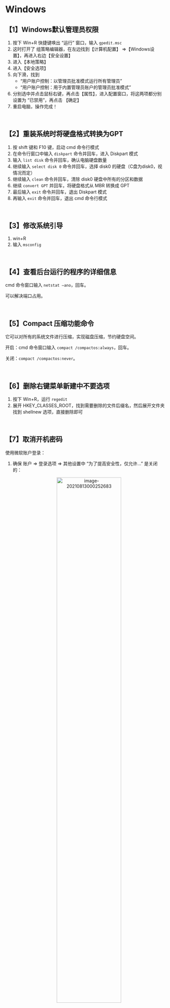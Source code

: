 # Windows

## 【1】Windows默认管理员权限

1. 按下 Win+R 快捷键唤出 “运行” 窗口，输入 `gpedit.msc`
2. 这时打开了 组策略编辑器，在左边找到【计算机配置】 =>【Windows设置】，再进入右边【安全设置】
3.  进入【本地策略】
4. 进入【安全选项】
5. 向下滑，找到
	-  “用户账户控制：以管理员批准模式运行所有管理员”
	- “用户账户控制：用于内置管理员账户的管理员批准模式”
6. 分别选中并点击鼠标右键，再点击【属性】，进入配置窗口，将这两项都分别设置为 “已禁用”，再点击 【确定】
7. 重启电脑，操作完成！

<br>

## 【2】重装系统时将硬盘格式转换为GPT

1. 按 shift 键和 F10 键，启动 cmd 命令行模式
2. 在命令行窗口中输入 `diskpart` 命令并回车，进入 Diskpart 模式
3. 输入 `list disk` 命令并回车，确认电脑硬盘数量
4. 继续输入 `select disk 0` 命令并回车，选择 disk0 的硬盘（C盘为disk0，视情况而定）
5.  继续输入 `clean` 命令并回车，清除 disk0 硬盘中所有的分区和数据
6. 继续 `convert GPT` 并回车，将硬盘格式从 MBR 转换成 GPT
7. 最后输入 `exit` 命令并回车，退出 Diskpart 模式
8. 再输入 `exit` 命令并回车，退出 cmd 命令行模式

<br>

## 【3】修改系统引导

1. win+R
2. 输入 `msconfig`

<br>

## 【4】查看后台运行的程序的详细信息

cmd 命令窗口输入 `netstat –ano`，回车。

可以解决端口占用。

<br>

## 【5】Compact 压缩功能命令

它可以对所有的系统文件进行压缩，实现磁盘压缩，节约硬盘空间。

开启：cmd 命令窗口输入 `compact /compactos:always`，回车。

关闭：`compact /compactos:never`。

<br>

## 【6】删除右键菜单新建中不要选项

1. 按下 Win+R，运行 `regedit`
2. 展开 HKEY_CLASSES_ROOT，找到需要删除的文件后缀名，然后展开文件夹找到 shellnew 选项，直接删除即可

<br>

## 【7】取消开机密码

使用微软账户登录：

1. 确保 账户 => 登录选项 => 其他设置中 “为了提高安全性，仅允许...” 是关闭的：
	
	<div align="center">
	    <img src="../Images/Mixed/image-20210813000252683.png" alt="image-20210813000252683" style="width: 65%;" />
	</div>
2. 按 Win + R，弹出 ”运行“，输入`netplwiz`，点【确定】
3. 取消 “要使用本计算机，用户必须输入用户名和密码”，点【确定 】
4. 会弹出一个窗口，在窗口中输入 微软账户的用户名和密码，点【确定】

   <div align="center">
       <img src="../Images/Mixed/image-20210513005900008.png" alt="image-20210513005900008" style="width: 40%;" />
   </div>

<br>

## 【8】微软输入法快速输入时间

1. 按下快捷键 Win + I，打开【设置】

2. 依次进入：【时间和语言】 => 【语言 】

3. 找到【首选语言】，点击首选语言（中文简体，中国）的【选项】

4. 找到【键盘】，点击首选键盘（微软输入法）的【选项】

5. 选择【词库和自学习】，打开【用户定义的短语】，点击【添加用户定义的短语】

6. 添加：

   <div align="center">
       <img src="../Images/Mixed/image-20210624233318170.png" alt="image-20210624233318170" style="width:50%;" />
   </div>
   
   ```
   # 2020-11-29 16:21:29
   %yyyy%-%MM%-%dd% %HH%:%mm%:%ss%
   
   # 2020年11月29日 16:21:29
   %yyyy%年%MM%月%dd%日 %HH%:%mm%:%ss%
   ```

<br>

## 【9】Windows Terminal SSH 保持连接

Windows 10 全新的 Powershell 内置了 ssh.exe 因此可以直接连接远程服务器，在 Windows Terminal 中连接 SSH 中若一段时间没有操作会导致连接断开，终端卡死。

常见的终端工具（比如：Xshell）等都会内置 keepalive 功能，自动会发送心跳包来保持连接，但是 Windows Terminal 没有自带此功能。

解决办法：在当前用户目录下创建 .ssh 文件夹，或者可以尝试连接 SSH 随意连接一个服务器即可自动创建此文件夹。在其中创建配置文件 config ，写入以下两行：

```
Host *
    ServerAliveInterval 40
```

<br>

## 【10】删除桌面右键 Open in Terminal

按 win 键+ R 键，打开 “运行” 窗口，输入  `regedit`，按回车键，弹出 注册表编辑器。

在注册表`HKEY_LOCAL_MACHINE\SOFTWARE\Microsoft\Windows\CurrentVersion\Shell Extensions\`处右键创建名为 `Blocked` 的**项**。

然后在其中创建字**符串值**，**名称**为 `{9F156763-7844-4DC4-B2B1-901F640F5155}`，**数值**为 `WindowsTerminal`。

<div align="center">
    <img src="../Images/Mixed/image-20210806112305321.png" alt="image-20210806112305321" style="width:80%;" />
</div>
<br>

## 【11】关闭系统小组件

隐藏只需要在任务栏设置中设置就好了。

卸载 Win11 小组件需要用到 CMD。使用管理员权限打开 Windows Terminal 终端的 “命令提示符”，或者使用管理员权限运行 CMD，输入以下命令：

```shell
winget uninstall MicrosoftWindows.Client.WebExperience_cw5n1h2txyewy
```

按下回车键，Win11 小组件就会被卸载掉了。

如果想要重新安装 Win11 小组件，则可以执行以下命令：

```shell
winget install 9MSSGKG348SP
```

<br>

## 【12】环境变量值只能一行显示，不是换行显示问题

这是因为变量值的第一个是相对地址，只需要将一个绝对地址（带盘符）的放首位，然后逗号分隔，确定之后，再双击打开就是换行显示了！

<br>

## 【13】浏览器主页被篡改

浏览器主页被篡改，直接去浏览器的设置里找首页设置一般没用，可以看一下是不是快捷方式出了问题，找到浏览器的快捷方式，右键查看【属性】，通常目标栏显示的都是浏览器的安装目录：

<div align="center">
    <img src="../Images/Mixed/image-20220418233829422.png" alt="image-20220418233829422" style="width:40%;" />
</div>

如果发现安装目录之后还跟着一串网址链接，那就是被强制锁定了对应的网址，只要删掉这串网址就可以了。当然，有些浏览器的快捷方式不允许修改，我们可以把界面切换到【常规】，然后把【只读】取消掉，就可以进行修改了：

<div align="center">
    <img src="../Images/Mixed/image-20220418233922934.png" alt="image-20220418233922934" style="width:40%;" />
</div>
当然也可以直接删除快捷方式，然后重新生成；或者在目标栏输入一个自己需要的网址（输入网址之前要加一个空格键，否则无法保存），然后将属性改为只读。

<br>

## 【14】使用 sc 命令控制服务

`sc` 命令的语法格式：

```shell
sc <server> [command] [service name] <option1> <option2>...
```

`sc` 命令使用例子：

- `sc query`：查看所有服务的运行状态。

- `sc query 服务名`：查看某个服务的运行状态。

- `sc qc 服务名`：查看某个服务的配置信息。

- `sc start 服务名`：启动服务。

- `sc stop 服务名`：停止服务。

- `sc delete 服务名`：删除服务。

- `sc config 服务名 start= auto|demand|disabled`：修改服务启动类型。

  *start* 参数的值可以是 `demand`（手动）、`disabled`（禁用），`auto`（自动）。注意：`start=`后面有一个空格

**使用提示**

1. 如果服务名称中包含有空格，记得在服务名称上加引号。例如 `sc stop "my service"`。

2. “服务名称” 和 “服务显示名称”  是不一样的。`sc` 指令使用的是 “服务名称”。我们在【服务】里看到是服务的显示名称，双击打开某个服务可以看到真正的服务名字。

   <div align="center">
       <img src="../Images/Mixed/image-20220728002211513.png" alt="image-20220728002211513" style="width:70%;" />
   </div>

3. `sc start` 和 `sc stop` 功能上类似于 `net start` 和 `net stop`，但速度更快且能停止的服务更多。

4. `sc delete` 命令的实质都是删除 `HKEY_LOCAL_MACHINE\SYSTEM\CurrentControlSet\Services` 下的 `ServiceName` 分支。所以也可以用 `reg` 命令删除名为 `ServiceName` 的服务：`reg delete HKLM\SYSTEM\CurrentControlSet\Services\ServiceName`。

<br>

# Chrome

## 【1】移动Chrome的数据文件

Chrome 默认的数据文件地址是：C:\Users\Orichalcos\AppData\Local\Google

移动前需要关闭 Google，将文件移动到想要移动的地方，然后在 cmd（需要管理员权限）输入：`mklink 旧地址 新地址`，回车。

<br>

# IDEA

## 【1】Maven 部分文件无法导出

Maven 由于它的约定大于配置，之后可能遇到写的配置文件，无法被导出或者生效的问题

```xml
<build>
    <resources>
        <resource>
            <directory>src/main/resources</directory>
            <includes>
                <include>**/*.properties</include>
                <include>**/*.xml</include>
            </includes>
            <filtering>true</filtering>
        </resource>
        <resource>
            <directory>src/main/java</directory>
            <includes>
                <include>**/*.properties</include>
                <include>**/*.xml</include>
            </includes>
            <filtering>true</filtering>
        </resource>
    </resources>
</build>
```

<br>

## 【2】Maven 框架 web-app 中 web.xml 版本过低

1. 找到 maven-archetype-webapp 的 jar 包位置：`Maven位置\repository\org\apache\maven\archetypes\maven-archetype-webapp\1.4`。
2. 用压缩包形式打开，不要解压！
3. 然后依次点：`archetype-resources\src\main\webapp\WEB-INF\web.xml`，打开，将其修改成最新的模板。

> 上边的 web-app 标签中有一个 `metadata-complete="true"`，这是个大坑，因为 web-app 标签 3.0 以上版本是可以使用 Servlet 的注解的，如下图：

<div align="center">
    <img src="../Images/Mixed/1247983-20190604213809759-1772243544.png" alt="img" style="width:50%" />
</div>

再也不用去 web.xml 写那 Servlet 的那一堆映射了（下图就是那一堆映射）：

<div align="center">
    <img src="../Images/Mixed/1247983-20190604214818782-1161183865.png" alt="img" style="width:50%;" />
</div>

如果忘记了改这个 web-app 标签里的 `metadata-complete` 的这个属性，所写的注解都将失效！！！

该属性默认为 `true`，表示容器在部署时只依赖部署描述文件，忽略所有标注，如果不配置该属性，或者将其设置为 `false`，则表示启动注解支持。当 `metadata-complete="false"` 时，web.xml 和注解对于 Servlet 的影响同时起作用，两种方法定义的 url-partten 都可以访问到该 Servlet，但是当通过 web.xml 定义的 url-partten 访问时，注解定义的属性将失效。

<br>

## 【3】修改内存大小

首先在 IDEA 中显示内存：在窗口下方右键，选中【Memory Indicator】：

<div align="center">
    <img src="../Images/Mixed/image-20200428211739758.png" alt="image-20200428211739758" style="width:60%" />
</div>

【帮助】=>【编辑自定义 VM 选项】。

在弹出来的文件中修改 Xms 和 Xmx：

<div align="center">
    <img src="../Images/Mixed/image-20200428212406493.png" alt="image-20200428212406493" style="width:30%" />
</div>

<br>

## 【4】SpringBoot 实现热部署

<div align="center">
    <img src="../Images/Mixed/1676221-20200430155320785-521416484.png" alt="img" style="width:80%;" />
</div>

在 application.yml 中配置一下 devtools：

```yaml
spring:
    devtools:
        restart:
            enabled: true  #设置开启热部署
            additional-paths: src/main/java #重启目录
            exclude: WEB-INF/**
    freemarker:
        cache: false    #页面不加载缓存，修改即时生效

```

```xml
<!--
devtools工具:（说白了就是:例如在使用用myeclipse工具，服务在运行时，修改了java类内的内容，直接就生效了，不需要重启服务（当然改变了类的结构是需要重启服务的））
（1） devtools可以实现页面热部署（即jsp页面修改后会立即生效，这个可以直接在application.properties文件中配置spring.thymeleaf.cache=false来实现），
      实现类文件热部署（java类文件修改后不会立即生效），实现对属性文件的热部署。(java类热部署前提条件：类的结构不发生变化（1.类方法结构不变 2.类属性不变）)
即devtools会监听classpath下的文件变动，并且会立即重启应用（发生在保存时机），注意：因为其采用的虚拟机机制，该项重启是很快的
（2）配置了后在修改java文件后也就支持了热启动，不过这种方式是属于项目重启（速度比较快的项目重启），会清空session中的值，也就是如果有用户登陆的话，项目重启后需要重新登陆。
默认情况下，/META-INF/maven，/META-INF/resources，/resources，/static，/templates，/public这些文件夹下的文件修改不会使应用重启，但是会重新加载（devtools内嵌了一个LiveReload server，当资源发生改变时，浏览器刷新）

IDEA：当我们修改了Java类后，IDEA默认是不自动编译的，而spring-boot-devtools又是监测classpath下的文件发生变化才会重启应用，所以需要设置IDEA的自动编译：
（1）File-Settings-Build, execute, deploy-Compiler-Build Project automatically
（2）ctrl + shift + alt + /,选择Registry,勾上 Compiler autoMake allow when app running
-->
```

<br>

## 【5】Maven 项目没有被识别

在 pom.xml 上右键，点击【Add as Maven Project】 

<br>

## 【6】插件：Camel Case

下划线 <=> 驼峰，你是怎么转换的，一个一个字母的修改吗？

Camel Case 可以用 一个快捷键 就搞定，去 IDEA 的插件库中搜索 Camel Case插件，安装上。

使用方式：先选中要要格式转换的代码， 再用快捷键 Shift + Alt + u 进行转换，多个格式切换，就按多次快捷键。

Camel Case 包含 6 种格式的切换，可能某些格式是平时不用的，可以把不用的格式取消，这样在格式切换时，就不会包含已取消的格式了：

<div align="center">
    <img src="../Images/Mixed/5e7827dc0001c7ea11720724.png" alt="图片描述" style="width:80%;" />
</div>

<br>

## 【7】jar 包自动导入及优化

加快开发效率，除去没用的包，洁癖者必用!   这样设置，就可以自动导入包以及除去没有用到的包！

<div align="center">
    <img src="../Images/Mixed/1100499-20180530104314466-1984750519.png" alt="img" style="width:70%;" />
</div>

第一个是 自动导入需要的 jar 包，若有多个同名 jar 包，需要开发者自己选择导入

第二个是 优化导入，也就是除去没有用到的 jar 包，这个设置只会对当前的项目有效！每个项目都需要单独设置 此选项！

<br>

## 【8】保存时触发操作

IDEA 2021.2 可以设置自动保存时触发的操作，比如重新格式化，优化 Java 包导入。我们可以在 Preferences / Settings | Tools | Actions on Save 进行设置：

<div align="center">
    <img src="../Images/Mixed/image-20211025163148621.png" alt="image-20211025163148621" style="width:70%;" />
</div>

比如上图这个格式化代码，保存时将会格式化你当前改动代码，这就不用担心写完代码忘记格式化了。

额外再提一点，个人建议上面格式化代码不要设置成 **Whole file（整个文件）**，这是因为多人开发中同时改动这个文件，你整个格式化，比较容易造成冲突，解决这种格式化导致的冲突比较蛋疼。

<br>

## 【9】正则替换

在开发时遇到需要大量替换代码时，不需要一个一个的去改，可以使用**正则替换**：

<div align="center">
    <img src="../Images/Mixed/image-20211025163611055.png" alt="image-20211025163611055" style="width:80%;" />
</div>

比如上图将所有这个文件中的 `name=""` 替换为 `th:field=""` ，`()` 内填写正则表达式，`$1` 为正则匹配到的第一个内容的占位符。

<br>

## 【10】设置类和方法模板

**设置类模板**

找到这里，可以添加自己所需要的注释：

<div align="center">
    <img src="../Images/Mixed/image-20211214150741576.png" alt="image-20211214150741576" style="width:80%;" />
</div>

<br>

**方法模板**

找到如下地方：

<div align="center">
    <img src="../Images/Mixed/image-20211214151314708.png" alt="image-20211214151314708" style="width:80%;" />
</div>

添加自己需要的模板后（展开方式选 `Enter`，表示回车触发），点击【更改】，添加使用环境，然后【编辑变量】：

<div align="center">
    <img src="../Images/Mixed/image-20211214151502559.png" alt="image-20211214151502559" style="width:25%;" />
    <img src="../Images/Mixed/image-20211214151601153.png" alt="image-20211214151601153" style="width:60%;" />
</div>

最后应用就行，在类的方法上方输入 `com` 按回车就可自动生成方法注释。

<br>

## 【11】插件：Translation

可以在 IDEA 使用翻译功能，效果：

<div align="center">
    <img src="../Images/Mixed/image-20200615171745094.png" alt="image-20200615171745094" style="width:80%;" />
</div>

默认引擎使用 Google 翻译，但是如果请求次数过多提示 “翻译失败，请求过多，请稍后再试！”，这里我建议使用阿里翻译引擎。

阿里翻译每月的前 100 万字符免费，超出的部分会按照 50 元 / 百万字符收取费用，费用由阿里翻译在它自己的阿里云官方网站收取，与 Translation 无关。

申请步骤：

1. 登录阿里云官网，点击右上角的控制台，在控制台的搜索框搜索 “机器翻译”：

   <div align="center">
       <img src="../Images/Mixed/image-20220328155154582.png" alt="image-20220328155154582" style="width:80%;" />
   </div>

2. 点击【通用版翻译引擎】下方的【立即开通】按钮：

   <div align="center">
       <img src="../Images/Mixed/image-20220328160104687.png" alt="image-20220328160104687" style="width:90%;" />
   </div>

   点击之后会让你勾选一个【机器翻译服务协议】，勾选之后点【立即开通】就能开通成功了。

3. 开通后，回到 阿里云机器翻译控制台，把鼠标悬停在右上角用户头像上，然后点击【AccessKey 管理】，会跳转到 AccessKey 管理页面：

   <div align="center">
       <img src="../Images/Mixed/image-20220328160302854.png" alt="image-20220328160302854" style="width:80%;" />
   </div>

4. 进入后会弹出一个安全提示：

   <div align="center">
       <img src="../Images/Mixed/image-20220328160748769.png" alt="image-20220328160748769" style="width:80%;" />
   </div>

   简而言之，在这里创建的 AccessKey 能调用你账号下的所有资源，权限范围太大了，一旦泄露的话影响面很大，所以阿里云建议你创建一个子用户，然后给这个子用户只分配机器翻译的权限，这样的话即使泄露了也只会影响到机器翻译。

5. 点击【创建用户】，填写用户信息 ：

   - 设置登录名称：huacifanyi
   - 填写显示名称：划词翻译
   - 访问方式：勾选【Open API 调用访问】

   <div align="center">
       <img src="../Images/Mixed/image-20220328161056344.png" alt="image-20220328161056344" style="width:85%;" />
   </div>

6. 点击【确定】之后会让你输入手机短信验证码，输入之后会看到创建成功的 【AccessKey ID】 和 【AccessKey Secret】，如下图：

   <div align="center">
       <img src="../Images/Mixed/image-20220328161159317.png" alt="image-20220328161159317" style="width:100%;" />
   </div>

7. 然后勾选刚刚创建的用户，点击【添加权限】：

   <div align="center">
       <img src="../Images/Mixed/image-20220328161321740.png" alt="image-20220328161321740" style="width:85%;" />
   </div>

8. 搜索 “机器翻译”，单击选中【AliyunMTFullAccess】和【AliyunMTReadOnlyAccess】这两项即可，然后点击【确定】：

   <div align="center">
       <img src="../Images/Mixed/image-20220328161442913.png" alt="image-20220328161442913" style="width:80%;" />
   </div>

9. 最后在 IDEA 的 Translation 中，选择 阿里翻译并配置：

   <div align="center">
       <img src="../Images/Mixed/image-20220328161610458.png" alt="image-20220328161610458" style="width:80%;" />
   </div>

<br>

# STS

## 【1】修改内存大小

显示内存：【首选项】=>【常规】=>【显示堆状态 】。

在安装目录找到 SpringToolSuite4.ini，修改 Xms Xmx。

然后在【Java】=>【已安装的 JRE】中，修改缺省 VM 参数，添加 Xms 和 Xmx，中间用空格隔开：

<div align="center">
    <img src="../Images/Mixed/image-20200428213849950.png" alt="image-20200428213849950" style="width: 50%" />
</div>

<br>

## 【2】汉化

<div align="center">
    <img src="../Images/Mixed/image-20200622113126300.png" alt="image-20200622113126300" style="width:40%" />
</div>

打开 https://www.eclipse.org/babel/downloads.php 

<div align="center">
    <img src="../Images/Mixed/image-20200622113248801.png" alt="image-20200622113248801" style="width: 50%" />
</div>

选择一个复制，在弹出的窗口中点击添加

<div align="center">
    <img src="../Images/Mixed/image-20200622113354699.png" alt="image-20200622113354699" style="width: 80%" />
</div>

找到中文简体安装就行了。

<br>

## 【3】SpringBoot 打 jar 包

SpringBoot 是使用内置的 Tomcat 的，所以不用打包成 war 文件，当然也可以打包成 war 文件进行部署，只是个人觉得没有那个必要，通过 Maven 可将 SpringBoot 项目打包成 jar 文件运行。

1. pom.xml 文件中添加所需插件：

	```xml
	<plugins>
	    <!-- 要使生成的jar可运行，需要加入此插件 -->
		<plugin>
			<groupId>org.apache.maven.plugins</groupId>
			<artifactId>maven-surefire-plugin</artifactId>
			<configuration>
			<skip>true</skip>
			</configuration>
		</plugin>
		<plugin>
			<groupId>org.springframework.boot</groupId>
			<artifactId>spring-boot-maven-plugin</artifactId>
		</plugin>
	</plugins>
	```

2. 项目运行环境选择 Java JDK：
	<div align="center">
	    <img src="../Images/Mixed/20191105110853305.png" alt="img" style="width:60%;" />
	</div>
	
3. 执行 `maven clean`：
	
	右键项目【run as】选择【maven clean】
	
4. 执行 `maven install`：
	
	右键项目【run as】选择【maven install】
	
5. 运行 jar：
	
	命令行运行： `java -jar xxx.jar`
